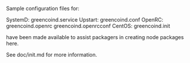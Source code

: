Sample configuration files for:

SystemD: greencoind.service
Upstart: greencoind.conf
OpenRC:  greencoind.openrc
         greencoind.openrcconf
CentOS:  greencoind.init

have been made available to assist packagers in creating node packages here.

See doc/init.md for more information.
